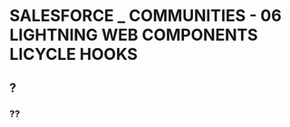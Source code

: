 # SALESFORCE _ COMMUNITIES - 06 LIGHTNING WEB COMPONENTS LICYCLE HOOKS
## ?
### ??
```javascript
```
```html
```

